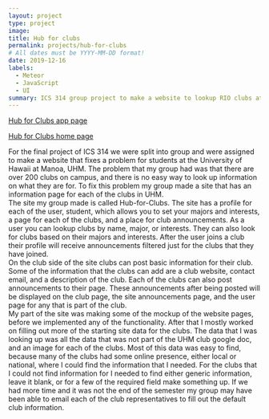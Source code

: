```yaml
---
layout: project
type: project
image: 
title: Hub for clubs
permalink: projects/hub-for-clubs
# All dates must be YYYY-MM-DD format!
date: 2019-12-16
labels:
  - Meteor
  - JavaScript
  - UI
summary: ICS 314 group project to make a website to lookup RIO clubs at UHM. 
---
```


[Hub for Clubs app page](https://hub-for-clubs.meteorapp.com/)

[Hub for Clubs home page](https://hub-for-clubs.github.io/)

For the final project of ICS 314 we were split into group and were assigned to make a website that fixes a problem for students at the University of Hawaii at Manoa, UHM.  The problem that my group had was that there are over 200 clubs on campus, and there is no easy way to look up information on what they are for.  To fix this problem my group made a site that has an information page for each of the clubs in UHM.  
The site my group made is called Hub-for-Clubs.  The site has a profile for each of the user, student, which allows you to set your majors and interests, a page for each of the clubs, and a place for club announcements.  As a user you can lookup clubs by name, major, or interests.  They can also look for clubs based on their majors and interests.  After the user joins a club their profile will receive announcements filtered just for the clubs that they have joined.  
On the club side of the site clubs can post basic information for their club.  Some of the information that the clubs can add are a club website, contact email, and a description of the club.  Each of the clubs can also post announcements to their page.  These announcements after being posted will be displayed on the club page, the site announcements page, and the user page for any that is part of the club.  
My part of the site was making some of the mockup of the website pages, before we implemented any of the functionality.  After that I mostly worked on filling out more of the starting site data for the clubs.  The data that I was looking up was all the data that was not part of the UHM club google doc, and an image for each of the clubs.  Most of this data was easy to find, because many of the clubs had some online presence, either local or national, where I could find the information that I needed.  For the clubs that I could not find information for I needed to find either generic information, leave it blank, or for a few of the required field make something up.  If we had more time and it was not the end of the semester my group may have been able to email each of the club representatives to fill out the default club information.  
